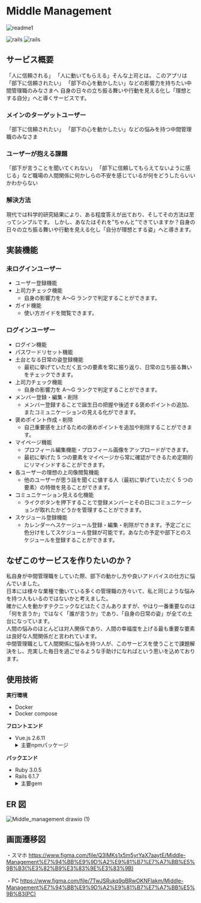 # Middle Management

![readme1](https://user-images.githubusercontent.com/93523936/208839465-09f6070e-6f1d-4a7d-ac74-5c7237a60a06.png)

![rails](https://img.shields.io/badge/Rails-v6.1.7-red)
![rails](https://img.shields.io/badge/Vue-v2.6.11-brightgreen)

## サービス概要

「人に信頼される」 「人に動いてもらえる」そんな上司とは。
このアプリは「部下に信頼されたい」 「部下の心を動かしたい」などの影響力を持ちたい中間管理職のみなさまへ
自身の日々の立ち振る舞いや行動を見える化し「理想とする自分」へと導くサービスです。

### メインのターゲットユーザー

「部下に信頼されたい」 「部下の心を動かしたい」などの悩みを持つ中間管理職のみなさま

### ユーザーが抱える課題

「部下が言うことを聞いてくれない」 「部下に信頼してもらえてないように感じる」など職場の人間関係に何かしらの不安を感じているが何をどうしたらいいかわからない

### 解決方法

現代では科学的研究結果により、ある程度答えが出ており、そしてその方法は至ってシンプルです。
しかし、あなたはそれを”ちゃんと”できていますか？自身の日々の立ち振る舞いや行動を見える化し「自分が理想とする姿」へと導きます。

## 実装機能

### 未ログインユーザー

- ユーザー登録機能
- 上司力チェック機能
  - 自身の影響力を A〜G ランクで判定することができます。
- ガイド機能
  - 使い方ガイドを閲覧できます。

### ログインユーザー

- ログイン機能
- パスワードリセット機能
- 土台となる日常の姿登録機能
  - 最初に挙げていただく五つの要素を常に振り返り、日常の立ち振る舞いをチェックできます。
- 上司力チェック機能
  - 自身の影響力を A〜G ランクで判定することができます。
- メンバー登録・編集・削除
  - メンバー登録することで誕生日の把握や後述する褒めポイントの追加、またコミュニケーションの見える化ができます。
- 褒めポイント作成・削除
  - 自己重要感を上げるための褒めポイントを追加や削除することができます。
- マイページ機能
  - プロフィール編集機能・プロフィール画像をアップロードができます。
  - 最初に挙げた 5 つの要素をマイページから常に確認ができるため定期的にリマインドすることができます。
- 各ユーザーの理想の上司像閲覧機能
  - 他のユーザーが思う話を聞くに値する人（最初に挙げていただく 5 つの要素）の特徴を見ることができます。
- コミュニケーション見える化機能
  - ライクボタンを押下することで登録メンバーとその日にコミュニケーションが取れたかどうかを管理することができます。
- スケジュール登録機能
  - カレンダーへスケージュール登録・編集・削除ができます。予定ごとに色分けをしてスケジュール登録が可能です。あなたの予定や部下とのスケジュールを登録することができます。

## なぜこのサービスを作りたいのか？

私自身が中間管理職をしていた際、部下の動かし方や良いアドバイスの仕方に悩んでいました。<br />
日本には様々な業種で働いている多くの管理職の方々いて、私と同じような悩みを持つ人もいるのではないかと考えました。<br />
確かに人を動かすテクニックなどはたくさんありますが、やはり一番重要なのは「何を言うか」ではなく「誰が言うか」であり、「自身の日常の姿」が全ての土台になっています。<br />
人間の悩みのほとんどは対人関係であり、人間の幸福度を上げる最も重要な要素は良好な人間関係だと言われています。<br />
中間管理職として人間関係に悩みを持つ人が、このサービスを使うことで課題解決をし、充実した毎日を過ごせるような手助けになればという思いを込めております。

## 使用技術

**実行環境**

<ul>
<li>Docker</li>
<li>Docker compose</li>
</ul>

**フロントエンド**

<ul>
  <li>Vue.js 2.6.11</li>
  <details>
    <summary>主要npmパッケージ</summary>
    <ul>
      <li><a href="https://github.com/vuetifyjs/vuetify">vuetify</a></li>
      <li><a href="https://github.com/vuejs/vue-router">vue-router</a></li>
      <li><a href="https://github.com/vuejs/vuex/tree/3.x">vuex</a></li>
      <li><a href="https://github.com/logaretm/vee-validate">vee-validate</a></li>
      <li><a href="https://github.com/ktquez/vue-head">vue-head</a></li>
      <li><a href="https://github.com/eslint/eslint">eslint</a></li>
    </ul>
  </deatails>
</ul>

**バックエンド**

<ul>
  <li>Ruby 3.0.5</li>
  <li>Rails 6.1.7</li>
  <details>
    <summary>主要gem</summary>
    <ul>
      <li><a href="https://github.com/rails/webpacker">webpacker</a></li>
      <li><a href="https://github.com/fgrehm/letter_opener_web">letter_opener_web</a></li>
      <li><a href="https://github.com/Sorcery/sorcery">sorcery</a></li>
      <li><a href="https://github.com/rubyconfig/config">config</a></li>
    </ul>
  </deatails>
</ul>

## ER 図

![Middle_management drawio (1)](https://user-images.githubusercontent.com/93523936/208883630-861e02d4-e2dd-48b3-8230-3a53cb5412c8.png)

## 画面遷移図

・スマホ
https://www.figma.com/file/Q3IMKs1x5m5yrYaX7aaytE/Middle-Management%E7%94%BB%E9%9D%A2%E9%81%B7%E7%A7%BB%E5%9B%B3(%E3%82%B9%E3%83%9E%E3%83%9B)

・PC
https://www.figma.com/file/7TwJSRukq9qBRwOKNFlakm/Middle-Management%E7%94%BB%E9%9D%A2%E9%81%B7%E7%A7%BB%E5%9B%B3(PC)
